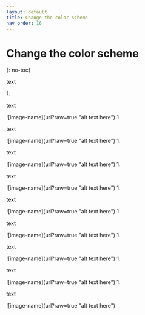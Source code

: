 ```yaml
---
layout: default
title: Change the color scheme
nav_order: 16
---
```


# Change the color scheme
{: no-toc}

<p>text<p>

<div class="code-example" markdown="1">
1. <p>text<p>
![image-name](url?raw=true "alt text here") 
1. <p>text<p>
![image-name](url?raw=true "alt text here") 
1. <p>text<p>
![image-name](url?raw=true "alt text here")
1. <p>text<p>
![image-name](url?raw=true "alt text here") 
1. <p>text<p>
![image-name](url?raw=true "alt text here") 
1. <p>text<p>
![image-name](url?raw=true "alt text here")
1. <p>text<p>
![image-name](url?raw=true "alt text here") 
1. <p>text<p>
![image-name](url?raw=true "alt text here") 
1. <p>text<p>
![image-name](url?raw=true "alt text here")
</div>